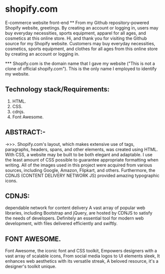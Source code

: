 # shopify.com
E-commerce website front-end
**
From my Github repository-powered Shopify website, greetings. By creating an account or logging in, users may buy everyday necessities, sports equipment, apparel for all ages, and cosmetics at this online store. Hi, and thank you for visiting the Github source for my Shopify website. Customers may buy everyday necessities, cosmetics, sports equipment, and clothes for all ages from this online store by creating an account or logging in.

*** Shopify.com is the domain name that I gave my website ("This is not a clone of official shopify.com"). This is the only name I employed to identify my website.

## Technology stack/Requirements:
1. HTML.
2. CSS.
3. cdnjs.
4. Font Awesome.

## ABSTRACT:-
->>>. Shopify.com's layout, which makes extensive use of tags, paragraphs, headers, spans, and other elements, was created using HTML. With CSS, a website may be built to be both elegant and adaptable. I use the least amount of CSS possible to guarantee appropriate formatting when writing. All of the images used in this project were acquired from various sources, including Google, Amazon, Flipkart, and others. Furthermore, the CDNJS (CONTENT DELIVERY NETWORK JS) provided amazing typographic icons.

## CDNJS:
dependable network for content delivery A vast array of popular web libraries, including Bootstrap and jQuery, are hosted by CDNJS to satisfy the needs of developers.
Definitely an essential tool for modern web development, with files delivered efficiently and swiftly.

## FONT AWESOME.
Font Awesome, the iconic font and CSS toolkit,
Empowers designers with a vast array of scalable icons,
From social media logos to UI elements sleek,
It enhances web aesthetics with its versatile streak,
A beloved resource, it's a designer's toolkit unique.


